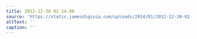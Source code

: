 ```yaml
---
title: 2012-12-30 02.14.08
source: 'https://static.jamesdigioia.com/uploads/2014/01/2012-12-30-02-14-08-scaled.jpg'
altText: ''
caption: ''
---
```


